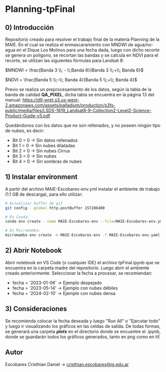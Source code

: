 # Planning-tpFinal
## 0) Introducción
Repositorio creado para resolver el trabajo final de la materia Planning de la MAIE. En el cual se realiza el enmascaramiento con MNDWI de agua/no-agua en el Dique Los Molinos para una fecha dada, luego con dicho recorte se genera un polígono, se recortan las bandas y se calcula en NDVI para el recorte, se utilizan las siguientes fórmulas para Landsat 8:


$MNDWI = \frac{Banda 3 \\; - \\;Banda 6}{Banda 3 \\;+\\; Banda 6}$

$NDVI = \frac{Banda 5 \\;–\\; Banda 4}{Banda 5 \\;+\\; Banda 4}$


Previo se realiza un preprocesamiento de los datos, según la tabla de la banda de calidad **QA_PIXEL**, dicha tabla se encuentra en la página 13 del manual: https://d9-wret.s3.us-west-2.amazonaws.com/assets/palladium/production/s3fs-public/media/files/LSDS-1619_Landsat8-9-Collection2-Level2-Science-Product-Guide-v5.pdf

Quedándonos con los datos que no son rellenados, y no poseen ningún tipo de nubes, es decir:

+ Bit 0 = 0 $\to$ Sin datos rellenados
+ Bit 1 = 0 $\to$ Sin nubes dilatadas
+ Bit 2 = 0 $\to$ Sin nubes Cirrus
+ Bit 3 = 0 $\to$ Sin nubes
+ Bit 4 = 0 $\to$ Sin sombras de nubes

## 1) Instalar environment
A partir del archivo MAIE-Escobares-env.yml instalar el ambiente de trabajo (1.1 GB de descarga), para ello utilizar:

```bash
# Actualizar buffer de git
git config --global http.postBuffer 157286400

# En Conda:
conda env create --name MAIE-Escobares-env --file=MAIE-Escobares-env.yml

# En Micromamba:
micromamba env create -n MAIE-Escobares-env -f MAIE-Escobares-env.yaml
```

## 2) Abrir Notebook
Abrir notebook en VS Code (o cualquier IDE) el archivo tpFinal.ipynb que se encuentra en la carpeta madre del repositorio. Luego abrir el ambiente creado anteriormente. Seleccionar la fecha a procesar, se recomiendan:
+ fecha = '2023-01-06' $\to$ Ejemplo despejado
+ fecha = '2023-05-14' $\to$ Ejemplo con nubes débiles
+ fecha = '2024-02-10' $\to$ Ejemplo con nubes densa

## 3) Consideraciones
Se recomienda colocar la fecha deseada y luego "Run All" o "Ejecutar todo" y luego ir visualizando los gráficos en las celdas de salida. De todas formas, se generará una carpeta ***plots*** en el directorio donde se encuentre el .ipynb, donde se guardarán todos los gráficos generados, tanto en png como en tif.

## Autor
Escobares Cristhian Daniel $\to$ cristhian.escobares@ig.edu.ar
